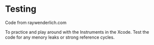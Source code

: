 # Testing
Code from raywenderlich.com

To practice and play around with the Instruments in the Xcode. Test the code for any menory leaks or strong reference cycles.
